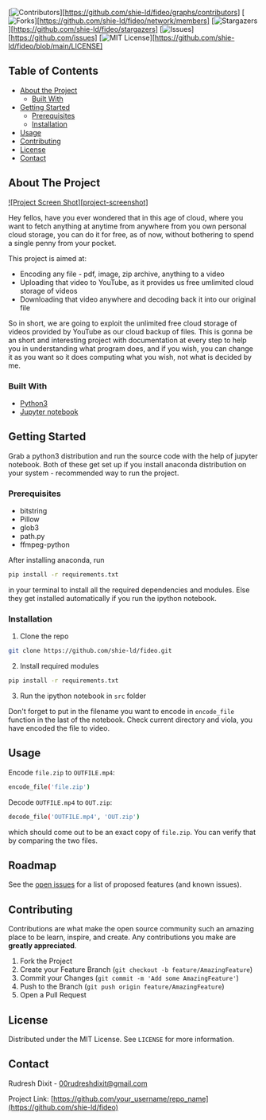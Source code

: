 [![Contributors][contributors-shield]][https://github.com/shie-ld/fideo/graphs/contributors]
[![Forks][forks-shield]][https://github.com/shie-ld/fideo/network/members]
[![Stargazers][stars-shield]][https://github.com/shie-ld/fideo/stargazers]
[![Issues][issues-shield]][https://github.com/issues]
[![MIT License][license-shield]][https://github.com/shie-ld/fideo/blob/main/LICENSE]



<!-- TABLE OF CONTENTS -->
## Table of Contents

* [About the Project](#about-the-project)
  * [Built With](#built-with)
* [Getting Started](#getting-started)
  * [Prerequisites](#prerequisites)
  * [Installation](#installation)
* [Usage](#usage)
* [Contributing](#contributing)
* [License](#license)
* [Contact](#contact)




<!-- ABOUT THE PROJECT -->
## About The Project

[![Project Screen Shot][project-screenshot]](https://example.com)

Hey fellos, have you ever wondered that in this age of cloud, where you want to fetch anything at anytime from anywhere from you own personal cloud storage, you can do it for free, as of now, without bothering to spend a single penny from your pocket. 

This project is aimed at:
* Encoding any file - pdf, image, zip archive, anything to a video
* Uploading that video to YouTube, as it provides us free umlimited cloud storage of videos
* Downloading that video anywhere and decoding back it into our original file

So in short, we are going to exploit the unlimited free cloud storage of videos provided by YouTube as our cloud backup of files. This is gonna be an short and interesting project with documentation at every step to help you in understanding what program does, and if you wish, you can change it as you want so it does computing what you wish, not what is decided by me.

### Built With

* [Python3](https://www.python.org/)
* [Jupyter notebook](https://jupyter.org/)



<!-- GETTING STARTED -->
## Getting Started

Grab a python3 distribution and run the source code with the help of jupyter notebook. Both of these get set up if you install anaconda distribution on your system - recommended way to run the project.

### Prerequisites

* bitstring
* Pillow
* glob3
* path.py
* ffmpeg-python

After installing anaconda, run 
```sh
pip install -r requirements.txt
```
in your terminal to install all the required dependencies and modules. Else they get installed automatically if you run the ipython notebook.

### Installation

1. Clone the repo
```sh
git clone https://github.com/shie-ld/fideo.git
```
2. Install required modules
```sh
pip install -r requirements.txt
```
3. Run the ipython notebook in `src` folder

Don't forget to put in the filename you want to encode in `encode_file` function in the last of the notebook. Check current directory and viola, you have encoded the file to video.



<!-- USAGE EXAMPLES -->
## Usage
Encode `file.zip` to `OUTFILE.mp4`: 
```sh
encode_file('file.zip')
```
Decode `OUTFILE.mp4` to `OUT.zip`:
```sh
decode_file('OUTFILE.mp4', 'OUT.zip')
```
which should come out to be an exact copy of `file.zip`. You can verify that by comparing the two files.



<!-- ROADMAP -->
## Roadmap

See the [open issues](https://github.com/issues) for a list of proposed features (and known issues).



<!-- CONTRIBUTING -->
## Contributing

Contributions are what make the open source community such an amazing place to be learn, inspire, and create. Any contributions you make are **greatly appreciated**.

1. Fork the Project
2. Create your Feature Branch (`git checkout -b feature/AmazingFeature`)
3. Commit your Changes (`git commit -m 'Add some AmazingFeature'`)
4. Push to the Branch (`git push origin feature/AmazingFeature`)
5. Open a Pull Request



<!-- LICENSE -->
## License

Distributed under the MIT License. See `LICENSE` for more information.



<!-- CONTACT -->
## Contact

Rudresh Dixit - 00rudreshdixit@gmail.com

Project Link: [https://github.com/your_username/repo_name](https://github.com/shie-ld/fideo)


<!-- MARKDOWN LINKS & IMAGES -->
<!-- https://www.markdownguide.org/basic-syntax/#reference-style-links -->
[contributors-shield]: https://img.shields.io/github/contributors/othneildrew/Best-README-Template.svg?style=flat-square
[contributors-url]: https://github.com/shie-ld/fideo/graphs/contributors
[forks-shield]: https://img.shields.io/github/forks/othneildrew/Best-README-Template.svg?style=flat-square
[forks-url]: https://github.com/shie-ld/fideo/network/members
[stars-shield]: https://img.shields.io/github/stars/othneildrew/Best-README-Template.svg?style=flat-square
[stars-url]: https://github.com/shie-ld/fideo/stargazers
[issues-shield]: https://img.shields.io/github/issues/othneildrew/Best-README-Template.svg?style=flat-square
[issues-url]: https://github.com/shie-ld/fideo/issues
[license-shield]: https://img.shields.io/github/license/othneildrew/Best-README-Template.svg?style=flat-square
[license-url]: https://github.com/shie-ld/fideo/blob/main/LICENSE
[product-screenshot]: images/screenshot.png
